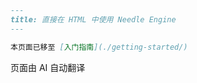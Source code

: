 ```markdown
---
title: 直接在 HTML 中使用 Needle Engine
---

本页面已移至 [入门指南](./getting-started/)
```

页面由 AI 自动翻译
